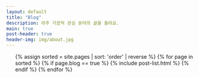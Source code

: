 ```yaml
---
layout: default
title: "Blog"
description: 아주 가끔씩 관심 분야의 글을 올려요.
main: true
post-header: true
header-img: img/about.jpg
---
```


<ul class="catalogue">
{% assign sorted = site.pages | sort: 'order' | reverse %}
{% for page in sorted %}
{% if page.blog == true %}
{% include post-list.html %}
{% endif %}
{% endfor %}
</ul>

